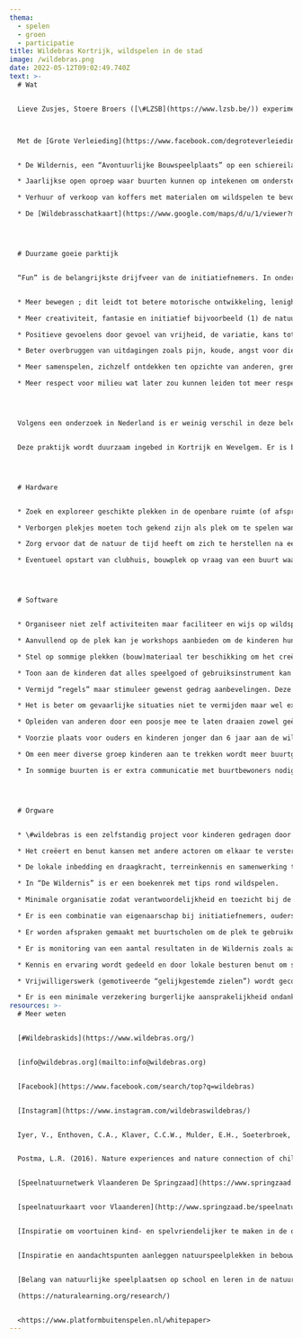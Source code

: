 ```yaml
---
thema:
  - spelen
  - groen
  - participatie
title: Wildebras Kortrijk, wildspelen in de stad
image: /wildebras.png
date: 2022-05-12T09:02:49.740Z
text: >-
  # Wat


  Lieve Zusjes, Stoere Broers ([\#LZSB](https://www.lzsb.be/)) experimenteert in de Kortrijkse publieke ruimte hoofdzakelijk met en voor gezinnen met jonge kinderen of met een buurt. Ze zorgen dat bijeenkomsten mogelijk worden op minder spontane plaatsen, ongekende hoekjes in fijne parken, ‘reclaimed nature’, ‘wastelands’... met pop-up schommels, vliegers, tollen, film en muziek... Het is de bedoeling dat het publiek, de deelnemers zelf invulling geven aan de plek, de bijeenkomst. Wildebras is een initiatief van #LZSB dat kinderen wil stimuleren om buiten te spelen en te creëren in het groen van een stad. Ze organiseren geen activiteiten zoals jeugdbewegingen maar wijzen op plekken om wild te spelen en stellen op bepaalde plekken materiaal ter beschikking om het spelen en creëren te stimuleren.



  Met de [Grote Verleieding](https://www.facebook.com/degroteverleieding/) van 2015 liet de stad Kortrijk haar burgers volop genieten van de stadsvernieuwing die wonen rond en beleven van de Leie een nieuwe impuls heeft gegeven. Stadsvernieuwing die ook aanzet tot actieve verplaatsingen en recreatie. Enkele enthousiastelingen startten er in het geheim een heel grote veilige boomhut en kregen uiteindelijk een vergunning om 90 dagen te experimenteren als pop-up speeltuin. Deze bouwers en #LZSB versterkten elkaar en wegens succes werd dit experiment om te bouwen en te spelen door kinderen in het groen verlengd met een langdurige investering om te onderzoeken hoe wildspelen in de stad mogelijk kan gemaakt worden. Stad Kortrijk en Wevelgem investeren €30.000 per jaar. Dit is ongeveer de prijs voor de aanleg van een speeltuintje maar niet voldoende om de 4 trekkers in loondienst te nemen. Ze hebben dan ook allen een andere betaalde job. Als een experiment rond wildspelen goed loopt, kan de stad verder duurzaam investeren in die publieke ruimte. De plek moet vooral aanzetten tot eigen invulling, spel, project door de kinderen en geen speeltoestellen die bepalen hoe je moet spelen en bewegen. #LZSB zoekt bijkomende middelen via projectoproepen om meer wildspeelmogelijkheden te ontdekken en te stimuleren onder het motto #wildebraskids. Er lopen nu verschillende initiatieven rond wildspelen:


  * De Wildernis, een “Avontuurlijke Bouwspeelplaats” op een schiereilandje in het centrum van Kortrijk dat op vaste momenten gratis open is tijdens de zomermaanden voor kinderen vanaf 6 jaar. Er is begeleiding voorzien om de kinderen te stimuleren en te ondersteunen bij het hanteren van zagen, hamers en spijkers maar er is geen opvang. Ouders worden verwacht om in de ouderhoek te blijven waar speelruimte is voor de kinderen jonger dan 6 jaar. Daarnaast zijn er ook kleine events en een samenwerking met scholen die de Wildernis kunnen gebruiken.

  * Jaarlijkse open oproep waar buurten kunnen op intekenen om ondersteuning te krijgen bij het opstarten van een wildspeelplek (natuurspeelplaatsen). Voor de zomer wordt samen met gemotiveerde ouders en hun kinderen gezocht naar een plek in het publieke domein en een startdag georganiseerd dat aanzet tot bouwen van een clubhuis en inzetten van diverse materialen. Zo wordt een nieuwe speeldynamiek in gang gezet in de buurt. Soms bouwen de kinderen verder, soms spelen ze gewoon in en rond het clubhuis en met de materialen, soms gebeurt er weinig. De Wildernis, een “Avontuurlijke Bouwspeelplaats” op een schiereilandje in het centrum van Kortrijk dat op vaste momenten gratis open is tijdens de zomermaanden voor kinderen vanaf 6 jaar. Er is begeleiding voorzien om de kinderen te stimuleren en te ondersteunen bij het hanteren van zagen, hamers en spijkers maar er is geen opvang. Ouders worden verwacht om in de ouderhoek te blijven waar speelruimte is voor de kinderen jonger dan 6 jaar. Daarnaast zijn er ook kleine events en een samenwerking met scholen die de Wildernis kunnen gebruiken.

  * Verhuur of verkoop van koffers met materialen om wildspelen te bevorderen: bouw-, timmer- en vuurkoffer.

  * De [Wildebrasschatkaart](https://www.google.com/maps/d/u/1/viewer?mid=1Y9SBezf5xUBSMa3wuv5EzLIgVr2tIcAp&ll=50.81661975156607%2C3.2695792720035177&z=14): Naast de ongekende hoekjes van #LZSB worden de leuke wildspeelplekken in de publieke ruimte van Kortrijk en Wevelgem in kaart gebracht met eenvoudige labels zoals “wildebrasplekje”, “vuurplek”, “Oase”, “speelbomen”…




  # Duurzame goeie parktijk


  “Fun” is de belangrijkste drijfveer van de initiatiefnemers. In onderzoek worden allerlei voordelen toegeschreven aan wildspelen en natuurbeleving bij stadskinderen. Natuurspeelplekken kunnen uitnodigen tot (zie ook [Natural Learning.org](https://naturalearning.org/))


  * Meer bewegen ; dit leidt tot betere motorische ontwikkeling, lenigheid, snelheid, uithouding en aerobe fitheid, (Iyer e.a., 2020) betere reactievermogen en waarnemen, alertheid omwille van onvoorziene zaken.

  * Meer creativiteit, fantasie en initiatief bijvoorbeeld (1) de natuur zoals het is in hun vrij en ongestructureerd spel gebruiken, (2) de natuur als instrument benutten, (3) de natuur als bron van voedsel gebruiken; het gebruik van de natuur lijkt groter als dit gestimuleerd wordt door begeleiders (Postma, 2016)

  * Positieve gevoelens door gevoel van vrijheid, de variatie, kans tot ontdekken en zelfbepaling

  * Beter overbruggen van uitdagingen zoals pijn, koude, angst voor dieren en planten maar het omgekeerde kan ook dat hierdoor angst ontstaat. De positieve of negatieve bevestiging van de ouders is hierbij belangrijk (Postma, 2016).

  * Meer samenspelen, zichzelf ontdekken ten opzichte van anderen, grenzen ervaren, eigen veilige ruimte maken

  * Meer respect voor milieu wat later zou kunnen leiden tot meer respect voor natuur en het milieu




  Volgens een onderzoek in Nederland is er weinig verschil in deze beleving tussen kinderen met en zonder migratieachtergrond (Postma, 2016). In meer kwetsbare wijken doet Wildebras een beroep op buurtwerkers of op [AJKO](https://www.kortrijk.be/ajko/ajko-kortrijks-jeugdwelzijnswerk) (Kortrijks Jeugdwelzijnswerk) om kansarmere kinderen te bereiken maar dit loopt moeizaam. De kinderen lijken liever aan te sluiten bij andere activiteiten dan het vrije spel in en rond een clubhuis op een buurtpleintje. Om te komen naar de Wildernis zijn kinderen afhankelijk van hun ouders of ze er naar toe gaan of niet. Het is een ontmoeten van gelijkgezinde ouders die elkaar soms wel soms niet kennen.


  Deze praktijk wordt duurzaam ingebed in Kortrijk en Wevelgem. Er is bij de implementatie van #wildebraskids een evenwicht tussen hardware, orgware en software (Dobrov). Hieronder volgen aandachtspunten als je zelf wildspelen in een bebouwde kom wil stimuleren:




  # Hardware


  * Zoek en exploreer geschikte plekken in de openbare ruimte (of afspraken met privé-eigenaars) op basis van aanwezigheid natuurlijk weinig onderhouden groen, water, niveauverschil, een vlakker stuk waar kinderen kunnen klimmen, rollen, springen, zich verstoppen. 

  * Verborgen plekjes moeten toch gekend zijn als plek om te spelen want ervaring dat spelmateriaal verstoppen op een leuke ongekende plek niet gebruikt wordt.

  * Zorg ervoor dat de natuur de tijd heeft om zich te herstellen na een periode van intens spel

  * Eventueel opstart van clubhuis, bouwplek op vraag van een buurt waar kinderen mogen komen van ouders en waar ze verder kunnen bouwen.




  # Software


  * Organiseer niet zelf activiteiten maar faciliteer en wijs op wildspeelplekken.

  * Aanvullend op de plek kan je workshops aanbieden om de kinderen hun competenties en creativiteit te versterken en vooral te stimuleren

  * Stel op sommige plekken (bouw)materiaal ter beschikking om het creëren extra te stimuleren met aandacht voor hergebruik materialen

  * Toon aan de kinderen dat alles speelgoed of gebruiksinstrument kan zijn. In “De Wildernis” zorgen ze ervoor dat niet natuurlijke materialen enkel in een afgebakende zone gebruikt mogen worden zodat ze enkel daar verzameld moeten worden na een activiteit.

  * Vermijd “regels” maar stimuleer gewenst gedrag aanbevelingen. Deze aanbevelingen om materiaal terug te leggen. Die aanbevelingen zijn uitgeschreven zodat niet enkel de 4 oprichters “De Wildernis” kunnen open houden maar ook opgeleide vrijwilligers.

  * Het is beter om gevaarlijke situaties niet te vermijden maar wel expliciete aandacht besteden aan omgaan met en inschatten van gevaar, bijvoorbeeld [vallen](https://www.veiligheid.nl/kinderveiligheid/professionals/val-ok), vuur, teken, reuze berenklauw, splinters…

  * Opleiden van anderen door een poosje mee te laten draaien zowel geëngageerde fan-ouders als jongeren die als kind bij #wildebraskids speelden. Bij deze vorming is er veel aandacht om kind zelf te laten ontdekken en “pas op” vervangen door vragen te stellen aan het kind + technische zaken zoals omgaan vuur, klimmen

  * Voorzie plaats voor ouders en kinderen jonger dan 6 jaar aan de wildspeelplek maar net niet zichtbaar zodat kinderen weinig interferentie van volwassenen ervaren in hun spel. Eventueel drank voorzien, speelhoek en spelmateriaal voor de kleinere kinderen.

  * Om een meer diverse groep kinderen aan te trekken wordt meer buurtgericht gewerkt op initiatief van een buurtwerker die een diverser publiek en geëngageerde ouders bereiken. Het is ook zo dat niet alle kinderen kampen willen bouwen en ze lijken zich comfortabeler te voelen op hun eigen buurtplekken.

  * In sommige buurten is er extra communicatie met buurtbewoners nodig vanuit het lokaal bestuur zodat kinderen er mogen wildspelen zonder klachten (petitie of protest openbare aanbesteding) van buurtbewoners.




  # Orgware


  * \#wildebras is een zelfstandig project voor kinderen gedragen door een grotere organisatie met zelfde visie namelijk, benutten van de publieke ruimte. 

  * Het creëert en benut kansen met andere actoren om elkaar te versterken bijvoorbeeld [wildebraskaart](https://www.google.com/maps/d/u/1/viewer?mid=1Y9SBezf5xUBSMa3wuv5EzLIgVr2tIcAp&ll=50.81661975156607%2C3.2695792720035177&z=14) en #LZSB-kaart

  * De lokale inbedding en draagkracht, terreinkennis en samenwerking tussen diverse actoren is belangrij. Die samenwerking kan ad hoc of duurzamer zijn

  * In “De Wildernis” is er een boekenrek met tips rond wildspelen.

  * Minimale organisatie zodat verantwoordelijkheid en toezicht bij de ouders blijft. Dit is een concept tussen onbewaakte speelpleinen enerzijds en anderzijds jeugdbewegingen die activiteiten organiseren in de natuur met de kinderen tijdelijk onder hun toezicht

  * Er is een combinatie van eigenaarschap bij initiatiefnemers, ouders/buurten, gemeentelijk beleid dat durft inzetten op publiek domein.

  * Er worden afspraken gemaakt met buurtscholen om de plek te gebruiken en de natuur te ontdekken in de vorm van “Buitenklasjes”.

  * Er is monitoring van een aantal resultaten in de Wildernis zoals aantal unieke deelnemers, geslacht (33% meisjes; zie ook “[Buitenspeelonderzoek](<https://k-s.be/medialibrary/purl/nl/6626949/Het grote buitenspeelonderzoek.pdf>)”), woonplaats (komen ook van buiten Kortrijk en Wevelgem), aantal raadplegingen van de kaart. Er wordt tot nu niets gedaan met die cijfers. De interne evaluatie van de natuurspeelplekken en het inzicht in wat werkt en wat minder, wordt wel benut door de stad bij verdere planning van het openbaar domein.

  * Kennis en ervaring wordt gedeeld en door lokale besturen benut om speelplein te bouwen of aan te passen

  * Vrijwilligerswerk (gemotiveerde “gelijkgestemde zielen”) wordt gecombineerd met samenwerkingsconvenant lokale besturen (Kortrijk en Wevelgem: 30.000 EUR/jaar) waardoor professionalisering mogelijk is (0,5 VTE) en met veel experimenteerruimte om na te gaan of iets (plek, ingreep) aanzet tot spelen. Ddaarnaast wordt gezocht naar aanvullende projectmiddelen om de ambities te verwezenlijken

  * Er is een minimale verzekering burgerlijke aansprakelijkheid ondanks het feit dat ouders eigenlijk verantwoordelijk zijn
resources: >-
  # Meer weten


  [#Wildebraskids](https://www.wildebras.org/) 


  [info@wildebras.org](mailto:info@wildebras.org) 


  [Facebook](https://www.facebook.com/search/top?q=wildebras) 


  [Instagram](https://www.instagram.com/wildebraswildebras/)


  Iyer, V., Enthoven, C.A., Klaver, C.C.W., Mulder, E.H., Soeterbroek, A., & Leden (2020). Zicht op Buiten. Natuurlijk naar buiten!: de gevolgen van weinig buiten spelen door kinderen en jeugd. Netwerk Zicht op Buiten.


  Postma, L.R. (2016). Nature experiences and nature connection of children in urban natural playgrounds in the Netherlands. \[masterthesis\]


  [Speelnatuurnetwerk Vlaanderen De Springzaad](https://www.springzaad.be/) 


  [speelnatuurkaart voor Vlaanderen](http://www.springzaad.be/speelnatuurkaart/) 


  [Inspiratie om voortuinen kind- en spelvriendelijker te maken in de overgang tussen private en publieke ruimte van Kind en Samenleving.](https://k-s.be/medialibrary/purl/nl/2095135/Kinderen&voortuinen-Bouwsteneneninspiratievoor kindgerichtevoortuinen.pdf) 


  [Inspiratie en aandachtspunten aanleggen natuurspeelplekken in bebouwde omgeving ](http://www.coolnature.nl/) 


  [Belang van natuurlijke speelplaatsen op school en leren in de natuur]

  (https://naturalearning.org/research/) 


  <https://www.platformbuitenspelen.nl/whitepaper>
---
```

